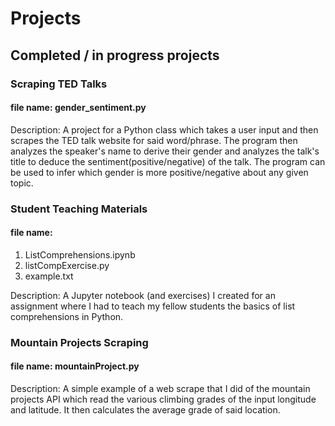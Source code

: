 # Projects
## Completed / in progress projects

### Scraping TED Talks
#### file name: gender_sentiment.py

Description:
A project for a Python class which takes a user input and then scrapes the TED talk website for said word/phrase. The program then analyzes the speaker's name to derive their gender and analyzes the talk's title to deduce the sentiment(positive/negative) of the talk. The program can be used to infer which gender is more positive/negative about any given topic.

### Student Teaching Materials
#### file name: 
1) ListComprehensions.ipynb
2) listCompExercise.py
3) example.txt

Description:
A Jupyter notebook (and exercises) I created for an assignment where I had to teach my fellow students the basics of list comprehensions in Python.

### Mountain Projects Scraping
#### file name: mountainProject.py

Description:
A simple example of a web scrape that I did of the mountain projects API which read the various climbing grades of the input longitude and latitude. It then calculates the average grade of said location.
